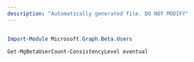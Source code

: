 ```yaml
---
description: "Automatically generated file. DO NOT MODIFY"
---
```


```powershell

Import-Module Microsoft.Graph.Beta.Users

Get-MgBetaUserCount-ConsistencyLevel eventual 


```